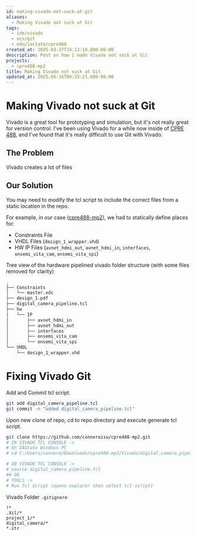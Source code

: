 ```yaml
---
id: making-vivado-not-suck-at-git
aliases:
  - Making Vivado not suck at Git
tags:
  - ide/vivado
  - vcs/git
  - edu/iastate/cpre488
created_at: 2025-03-27T14:13:10.000-06:00
description: Post on how I made Vivado not suck at Git
projects:
  - cpre488-mp2
title: Making Vivado not suck at Git
updated_at: 2025-05-16T09:33:21.000-06:00
---
```


# Making Vivado not suck at Git

Vivado is a great tool for prototyping and simulation, but it's not really
great for version control. I've been using Vivado for a while now inside of
[CPRE 488](/tags/edu/iastate/cpre488), and I've found that it's really
difficult to use Git with Vivado.

## The Problem

Vivado creates a lot of files

## Our Solution

You may need to modify the tcl script to include the correct files from a static location in the repo.

For example, in our case ([cpre488-mp2](/projects/cpre488-mp2)), we had to statically define places for:
- Constraints File
- VHDL Files (`design_1_wrapper.vhd`)
- HW IP Files (`avnet_hdmi_out`, `avnet_hdmi_in`, `interfaces`, `onsemi_vita_cam`, `onsemi_vita_spi`)

Tree view of the hardware pipelined vivado folder structure (with some files removed for clarity)
```bash
.
├── Constraints
│   └── master.xdc
├── design_1.pdf
├── digital_camera_pipeline.tcl
├── hw
│   └── IP
│       ├── avnet_hdmi_in
│       ├── avnet_hdmi_out
│       ├── interfaces
│       ├── onsemi_vita_cam
│       └── onsemi_vita_spi
└── VHDL
    └── design_1_wrapper.vhd
```



# Fixing Vivado Git

Add and Commit tcl script.

```bash
git add digital_camera_pipeline.tcl
git commit -m "added digital_camera_pipeline.tcl"
```

Upon new clone of repo, cd to repo directory and execute generate tcl script.

```bash
git clone https://github.com/conneroisu/cpre488-mp2.git
# IN VIVADO TCL CONSOLE -> 
# On IAState Windows PC
# cd C:/Users/connero/Downloads/cpre488-mp2/Vivado/digital_camera_pipeline

# IN VIVADO TCL CONSOLE -> 
# source digital_camera_pipeline.tcl
## OR
# TOOLS -> 
# Run Tcl Script (opens explorer then select tcl script)
```

Vivado Folder `.gitignore`
```gitignore
!*
.Xil/*
project_1/*
digital_camera/*
*.str
```
